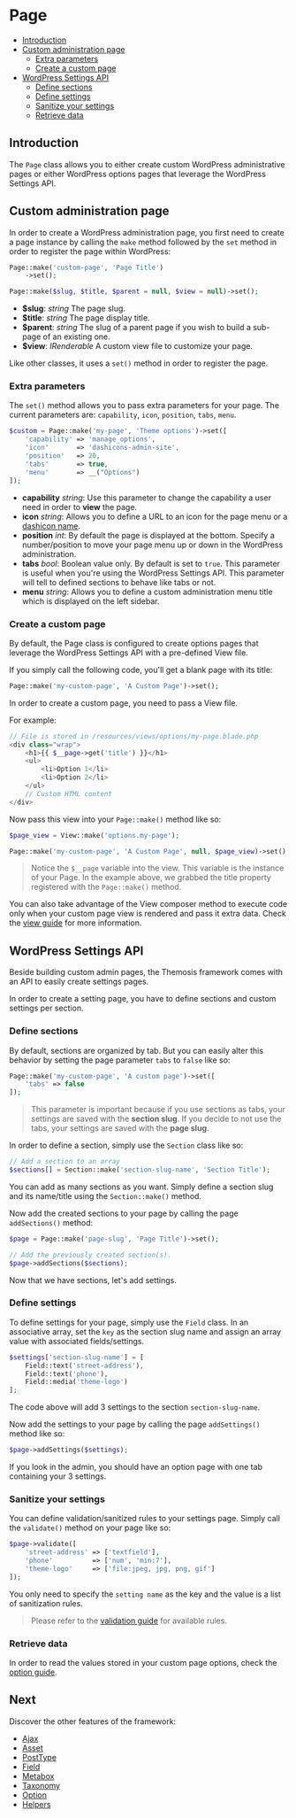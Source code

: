 Page
====

- [Introduction](#introduction)
- [Custom administration page](#custom-administration-page)
	- [Extra parameters](#extra-parameters)
	- [Create a custom page](#create-a-custom-page)
- [WordPress Settings API](#wordpress-settings-api)
	- [Define sections](#define-sections)
	- [Define settings](#define-settings)
	- [Sanitize your settings](#sanitize-your-settings)
	- [Retrieve data](#retrieve-data)

Introduction
------------

The `Page` class allows you to either create custom WordPress administrative pages or either WordPress options pages that leverage the WordPress Settings API.

Custom administration page
--------------------------

In order to create a WordPress administration page, you first need to create a page instance by calling the `make` method followed by the `set` method in order to register the page within WordPress:

```php
Page::make('custom-page', 'Page Title')
    ->set();
```

```php
Page::make($slug, $title, $parent = null, $view = null)->set();
```

* **$slug**: _string_ The page slug.
* **$title**: _string_ The page display title.
* **$parent**: _string_ The slug of a parent page if you wish to build a sub-page of an existing one.
* **$view**: _IRenderable_ A custom view file to customize your page.

Like other classes, it uses a `set()` method in order to register the page.

### Extra parameters

The `set()` method allows you to pass extra parameters for your page. The current parameters are: `capability`, `icon`, `position`, `tabs`, `menu`. 

```php
$custom = Page::make('my-page', 'Theme options')->set([
    'capability' => 'manage_options',
    'icon'       => 'dashicons-admin-site',
    'position'   => 20,
    'tabs'       => true,
    'menu'       => __("Options")
]);
```
- **capability** _string_: Use this parameter to change the capability a user need in order to **view** the page.
- **icon** _string_: Allows you to define a URL to an icon for the page menu or a [dashicon name](https://developer.wordpress.org/resource/dashicons/).
- **position** _int_: By default the page is displayed at the bottom. Specify a number/position to move your page menu up or down in the WordPress administration.
- **tabs** _bool_: Boolean value only. By default is set to `true`. This parameter is useful when you're using the WordPress Settings API. This parameter will tell to defined sections to behave like tabs or not.
- **menu** _string_: Allows you to define a custom administration menu title which is displayed on the left sidebar.

### Create a custom page

By default, the Page class is configured to create options pages that leverage the WordPress Settings API with a pre-defined View file.

If you simply call the following code, you'll get a blank page with its title:

```php
Page::make('my-custom-page', 'A Custom Page')->set();
```

In order to create a custom page, you need to pass a View file.

For example:

```php
// File is stored in /resources/views/options/my-page.blade.php
<div class="wrap">
    <h1>{{ $__page->get('title') }}</h1>
    <ul>
        <li>Option 1</li>
        <li>Option 2</li>
    </ul>
    // Custom HTML content
</div>
```

Now pass this view into your `Page::make()` method like so:

```php
$page_view = View::make('options.my-page');

Page::make('my-custom-page', 'A Custom Page', null, $page_view)->set();
```

> Notice the `$__page` variable into the view. This variable is the instance of your Page. In the example above, we grabbed the title property registered with the `Page::make()` method.

You can also take advantage of the View composer method to execute code only when your custom page view is rendered and pass it extra data. Check the [view guide]({{url}}/views) for more information.

WordPress Settings API
----------------------

Beside building custom admin pages, the Themosis framework comes with an API to easily create settings pages.

In order to create a setting page, you have to define sections and custom settings per section.

### Define sections

By default, sections are organized by tab. But you can easily alter this behavior by setting the page parameter `tabs` to `false` like so:

```php
Page::make('my-custom-page', 'A custom page')->set([
    'tabs' => false
]);
```

> This parameter is important because if you use sections as tabs, your settings are saved with the **section slug**. If you decide to not use the tabs, your settings are saved with the **page slug**.

In order to define a section, simply use the `Section` class like so:

```php
// Add a section to an array
$sections[] = Section::make('section-slug-name', 'Section Title');
```

You can add as many sections as you want. Simply define a section slug and its name/title using the `Section::make()` method.

Now add the created sections to your page by calling the page `addSections()` method:

```php
$page = Page::make('page-slug', 'Page Title')->set();

// Add the previously created section(s).
$page->addSections($sections);
```

Now that we have sections, let's add settings.

### Define settings

To define settings for your page, simply use the `Field` class. In an associative array, set the `key` as the section slug name and assign an array value with associated fields/settings.

```php
$settings['section-slug-name'] = [
    Field::text('street-address'),
    Field::text('phone'),
    Field::media('theme-logo')
];
```

The code above will add 3 settings to the section `section-slug-name`.

Now add the settings to your page by calling the page `addSettings()` method like so:

```php
$page->addSettings($settings);
```

If you look in the admin, you should have an option page with one tab containing your 3 settings.

### Sanitize your settings

You can define validation/sanitized rules to your settings page. Simply call the `validate()` method on your page like so:

```php
$page->validate([
    'street-address' => ['textfield'],
    'phone'          => ['num', 'min:7'],
    'theme-logo'     => ['file:jpeg, jpg, png, gif']
]);
```

You only need to specify the `setting name` as the key and the value is a list of sanitization rules.

> Please refer to the [validation guide]({{url}}/validation) for available rules.

### Retrieve data

In order to read the values stored in your custom page options, check the [option guide]({{url}}/option).


Next
----
Discover the other features of the framework:

* [Ajax]({{url}}/ajax)
* [Asset]({{url}}/asset)
* [PostType]({{url}}/posttype)
* [Field]({{url}}/field)
* [Metabox]({{url}}/metabox)
* [Taxonomy]({{url}}/taxonomy)
* [Option]({{url}}/option)
* [Helpers]({{url}}/helpers)
